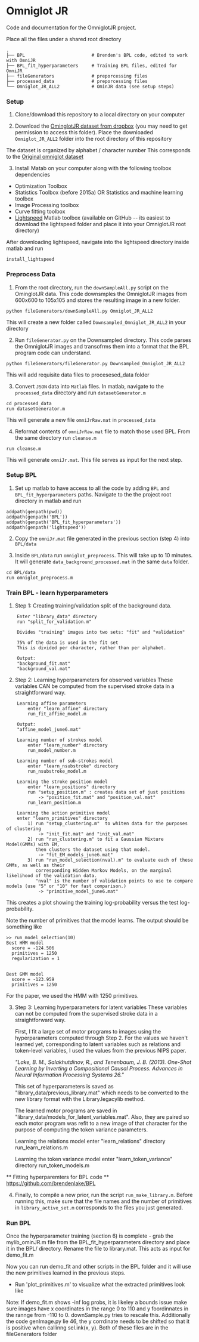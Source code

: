 # Omniglot JR

Code and documentation for the OmniglotJR project.

Place all the files under a shared root directory

    .
    ├── BPL                   		# Brenden's BPL code, edited to work with OmniJR
    ├── BPL_fit_hyperparameters 	# Training BPL files, edited for OmniJR
    ├── fileGenerators              # preporcessing files
    ├── processed_data              # preporcessing files
    └── Omniglot_JR_ALL2            # OminJR data (see setup steps)


### Setup

1. Clone/download this repository to a local directory on your computer

2. Download the [OminglotJR dataset from dropbox](https://berkeley.app.box.com/folder/72843943893) (you may need to get permission to access this folder). Place the downloaded `Omniglot_JR_ALL2` folder into the root directory of this repository

The dataset is organized by alphabet / character number 
This corresponds to the [Original omniglot dataset](https://github.com/brendenlake/omniglot)

3. Install Matab on your computer along with the following toolbox dependencies

* Optimization Toolbox
* Statistics Toolbox (before 2015a) OR Statistics and machine learning toolbox
* Image Processing toolbox
* Curve fitting toolbox
* [Lightspeed](https://github.com/tminka/lightspeed) Matlab toolbox (available on GitHub -- its easiest to download the lightspeed folder and place it into your OmniglotJR root directory)

After downloading lightspeed, navigate into the lightspeed directory inside matlab and run
```
install_lightspeed
```

### Preprocess Data

1. From the root directory, run the `downSampleAll.py` script on the OminglotJR data. This code downsmples the OmniglotJR images from 600x600 to 105x105 and stores the resulting image in a new folder.
```
python fileGenerators/downSampleAll.py Omniglot_JR_ALL2
```
This will create a new folder called `Downsampled_Omniglot_JR_ALL2` in your directory

2. Run `fileGenerator.py` on the Downsampled directory. This code parses the OmniglotJR images and transofrms them into a format that the BPL program code can understand.
```
python fileGenerators/fileGenerator.py Downsampled_Omniglot_JR_ALL2
```
This will add requisite data files to procesesed_data folder

3. Convert `JSON` data into `Matlab` files. In matlab, navigate to the `processed_data` directory and run `datasetGenerator.m`
```
cd processed_data
run datasetGenerator.m
```
This will generate a new file `omniJrRaw.mat` in `processed_data`

4. Reformat contents of `omniJrRaw.mat` file to match those used BPL. From the same directory run `cleanse.m`
```
run cleanse.m
```
This will generate `omniJr.mat`. This file serves as input for the next step.

### Setup BPL

1. Set up matlab to have access to all the code by adding `BPL` and `BPL_fit_hyperparameters` paths. Navigate to the the project root directory in matlab and run
```
addpath(genpath(pwd))
addpath(genpath('BPL'))
addpath(genpath('BPL_fit_hyperparameters'))
addpath(genpath('lightspeed'))
```

2. Copy the `omniJr.mat` file generated in the previous section (step 4) into `BPL/data`

3. Inside `BPL/data` run `omniglot_preprocess`. This will take up to 10 minutes. It will generate `data_background_processed.mat` in the same `data` folder.
```
cd BPL/data
run omniglot_preprocess.m
```

### Train BPL - learn hyperparameters

1. Step 1: Creating training/validation split of the background data.

```
    Enter "library_data" directory
    run "split_for_validation.m"
    
    Divides "training" images into two sets: "fit" and "validation"
    
    75% of the data is used in the fit set
    This is divided per character, rather than per alphabet.

    Output:
    "background_fit.mat"
    "background_val.mat"
```


2. Step 2: Learning hyperparameters for observed variables
These variables CAN be computed from the supervised stroke data in a straightforward way.

```
    Learning affine parameters
        enter "learn_affine" directory
        run_fit_affine_model.m

    Output:
    "affine_model_june6.mat"
```

```
    Learning number of strokes model
        enter "learn_number" directory
        run_model_number.m
```

```
    Learning number of sub-strokes model
        enter "learn_nsubstroke" directory
        run_nsubstroke_model.m
```

```
    Learning the stroke position model
        enter "learn_positions" directory
        run "setup_position.m" : creates data set of just positions
            -> "position_fit.mat" and "position_val.mat"
        run_learn_position.m
```

```
    Learning the action primitive model
    enter "learn_primitives" directory
        1) run "setup_clustering.m"  to whiten data for the purposes of clustering
            -> "init_fit.mat" and "init_val.mat"
        2) run "run_clustering.m" to fit a Gaussian Mixture Model(GMMs) with EM,
           then clusters the dataset using that model.
            -> "fit_EM_models_june6.mat"
        3) run "run_model_selection(nval).m" to evaluate each of these GMMs, as well as their
           corresponding Hidden Markov Models, on the marginal likelihood of the validation data.
           "nval" is the number of validation points to use to compare models (use "5" or "10" for fast comparison.)
            -> "primitive_model_june6.mat"
```
This creates a plot showing the training log-probability versus the test log-probability.

Note the number of primitives that the model learns. The output should be something like
```
>> run_model_selection(10)
Best HMM model
  score = -124.506
  primitives = 1250
  regularization = 1


Best GMM model
  score = -123.959
  primitives = 1250
```
For the paper, we used the HMM with 1250 primitives.


3. Step 3: Learning hyperparameters for latent variables
These variables can not be computed from the supervised stroke data in a straightforward way.

    First, I fit a large set of motor programs to images using the hyperparameters computed through Step 2. For the values we haven't learned yet, corresponding to latent variables such as relations and token-level variables, I used the values from the previous NIPS paper. 

    *"Lake, B. M., Salakhutdinov, R., and Tenenbaum, J. B. (2013). One-Shot Learning by Inverting a Compositional Causal Process. Advances in Neural Information Processing Systems 26."*

    This set of hyperparameters is saved as "library_data/previous_library.mat" which needs to be converted to the new library format with the Library.legacylib method.

    The learned motor programs are saved in "library_data/models_for_latent_variables.mat". Also, they are paired so each motor program was refit to a new image of that character for the purpose of computing the token variance parameters.

    Learning the relations model
        enter "learn_relations" directory
        run_learn_relations.m

    Learning the token variance model
        enter "learn_token_variance" directory
        run_token_models.m


** Fitting hyperparemters for BPL code **
https://github.com/brendenlake/BPL


4. Finally, to compile a new prior, run the script `run_make_library.m`.
Before running this, make sure that the file names and the number of primitives in `library_active_set.m` corresponds to the files you just generated.


### Run BPL

Once the hyperparameter training (section 6) is complete - grab the mylib_ominJR.m file from the BPL_fit_hyperparameters  directory and place it in the BPL/ directory. Rename the file to library.mat. This acts as input for demo_fit.m

Now you can run demo_fit and other scripts in the BPL folder and it will use the new primitives learned in the previous steps.

* Run 'plot_primitives.m' to visualize what the extracted primitives look like


Note: If demo_fit.m shows -inf log probs, it is likeley a bounds issue make sure images have x coordinates in the range 0 to 110 and y foordinnates in the rannge from -110 to 0. downSample.py tries to rescale this. Additionally the code genImage.py lie 46, the y corrdinate needs to be shifted so that it is positive when callinng sel.ink(x, y). Both of these files are in the fileGenerators folder


